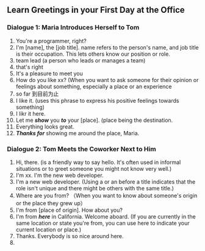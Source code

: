 ## Learn Greetings in your First Day at the Office

### Dialogue 1: Maria Introduces Herself to Tom
1. You're a programmer, right?
2. I'm [name], the [job title]. name refers to the person's name, and job title is their occupation. This lets others know our position or role.
3. team lead (a person who leads or manages a team)
4. that's right
5. It's a pleasure to meet you
6. How do you like xx? (When you want to ask someone for their opinion or feelings about something, especially a place or an experience
7. so far 到目前为止
8. I like it. (uses this phrase to express his positive feelings towards something)
9. I likr it here.
10. Let me ***show*** you ***to*** your [place]. (place being the destination.
11. Everything looks great.
12. ***Thanks for*** showing me around the place, Maria.

### Dialogue 2: Tom Meets the Coworker Next to Him
1. Hi, there. (is a friendly way to say hello. It's often used in informal situations or to greet someone you might not know very well.)
2. I'm xx. I'm the new web developer.
3. I'm a new web developer. (Using a or an before a title indicates that the role isn't unique and there might be others with the same title.)
4. Where are you from? （When you want to know about someone's origin or the place they grew up）
5. I'm from [place of origin]. How about you?
6. I'm from ***here*** in California. Welcome aboard. (If you are currently in the same location or state you're from, you can use here to indicate your current location or place.)
7. Thanks. Everybody is so nice around here.
8. 
